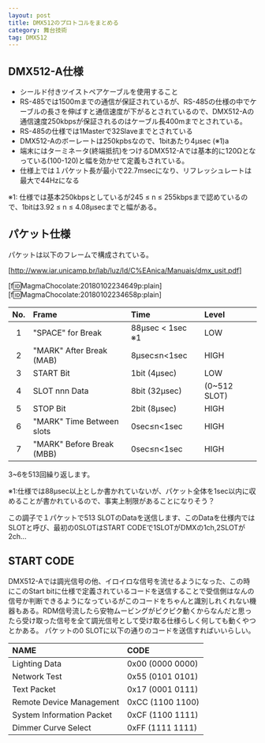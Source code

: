 ```yaml
---
layout: post
title: DMX512のプロトコルをまとめる
category: 舞台技術
tag: DMX512
---
```

## DMX512-A仕様

- シールド付きツイストペアケーブルを使用すること
- RS-485では1500mまでの通信が保証されているが、RS-485の仕様の中でケーブルの長さを伸ばすと通信速度が下がるとされているので、DMX512-Aの通信速度250kbpsが保証されるのはケーブル長400mまでとされている。
- RS-485の仕様では1Masterで32Slaveまでとされている
- DMX512-Aのボーレートは250kpbsなので、1bitあたり4μsec (※1)a
- 端末にはターミネータ(終端抵抗)をつけるDMX512-Aでは基本的に120Ωとなっている(100-120)と幅を効かせて定義もされている。
- 仕様上では１パケット長が最小で22.7msecになり、リフレッシュレートは最大で44Hzになる

※1: 仕様では基本250kbpsとしているが245 ≤ n ≤ 255kbpsまで認めているので、1bitは3.92 ≤ n ≤ 4.08µsecまでと幅がある。

## パケット仕様

パケットは以下のフレームで構成されている。

[http://www.iar.unicamp.br/lab/luz/ld/C%EAnica/Manuais/dmx_usit.pdf]

[f:id:MagmaChocolate:20180102234649p:plain]
[f:id:MagmaChocolate:20180102234658p:plain]


| No. | Frame     | Time   | Level |
| :--: | :------------- | :------------- | :---- |
| 1 | "SPACE" for Break | 88µsec < 1sec ※1 | LOW |
| 2 | "MARK" After Break (MAB) | 8µsec≤n<1sec | HIGH |
| 3 | START  Bit | 1bit (4µsec) | LOW |
| 4 | SLOT nnn Data | 8bit (32µsec)  | (0~512 SLOT) |
| 5 | STOP Bit | 2bit (8µsec) | HIGH |
| 6 | "MARK" Time Between slots | 0sec≤n<1sec | HIGH |
| 7 | "MARK" Before Break (MBB) | 0sec≤n<1sec | HIGH |

3~6を513回繰り返します。


※1:仕様では88µsec以上としか書かれていないが、パケット全体を1sec以内に収めることが書かれているので、事実上制限があることになりそう？

この調子で１パケットで513 SLOTのDataを送信します、このDataを仕様内ではSLOTと呼び、最初の0SLOTはSTART CODEで1SLOTがDMXの1ch,2SLOTが2ch...

## START CODE
DMX512-Aでは調光信号の他、イロイロな信号を流せるようになった、この時にこのStart bitに仕様で定義されているコードを送信することで受信側はなんの信号か判断できるようになっているがこのコードをちゃんと識別しれくれない機器もある。RDM信号流したら安物ムービングがピクピク動くからなんだと思ったら受け取った信号を全て調光信号として受け取る仕様らしく何しても動くやつとかある。
パケットの0 SLOTに以下の通りのコードを送信すればいいらしい。

| NAME | CODE    |
| :------------- | :------------- |
| Lighting Data | 0x00 (0000 0000) |
| Network Test | 0x55 (0101 0101) |
| Text Packet | 0x17 (0001 0111) |
| Remote Device Management | 0xCC (1100 1100) |
| System Information Packet | 0xCF (1100 1111) |
| Dimmer Curve Select | 0xFF (1111 1111) |

